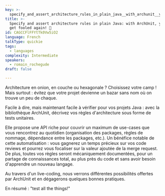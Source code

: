 ```yaml
---
key: >-
  specify_and_assert_architecture_rules_in_plain_java__with_archunit__you_won_t_get_fooled_again___
title: >-
  Specify and assert architecture rules in plain Java: with ArchUnit, you won't
  get fooled again! 📐
id: CAGCCFlFFYtTk0Vw5iO2
language: French
talkType: quickie
tags:
  - languages
complexity: Intermediate
speakers:
  - romain_rochegude
draft: false

---
```


Architecture en onion, en couche ou hexagonale ? Choisissez votre camp ! Mais surtout : évitez que votre projet devienne un bazar sans nom où on trouve un peu de chaque.

Facile à dire, mais maintenant facile à vérifier pour vos projets Java : avec la bibliothèque ArchUnit, décrivez vos règles d'architecture sous forme de tests unitaires.

Elle propose une API riche pour couvrir un maximum de use-cases que vous rencontrez au quotidien (organisation des packages, règles de nommage, dépendance entre les packages, etc.).
Un bénéfice notable de cette automatisation : vous gagnerez un temps précieux sur vos code reviews et pourrez vous focaliser sur la valeur ajoutée de la merge request.
De plus, toutes vos règles seront mécaniquement documentées, pour un partage de connaissances total, au plus près du code et sans avoir besoin d'apprendre un nouveau langage.

Au travers d'un live-coding, nous verrons différentes possibilités offertes par ArchUnit et en dégagerons quelques bonnes pratiques.

En résumé : "test all the things!"
